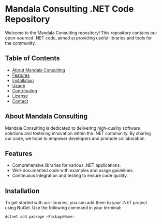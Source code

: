 # Mandala Consulting .NET Code Repository

Welcome to the Mandala Consulting repository! This repository contains our open-sourced .NET code, aimed at providing useful libraries and tools for the community.

## Table of Contents

- [About Mandala Consulting](#about-mandala-consulting)
- [Features](#features)
- [Installation](#installation)
- [Usage](#usage)
- [Contributing](#contributing)
- [License](#license)
- [Contact](#contact)

## About Mandala Consulting

Mandala Consulting is dedicated to delivering high-quality software solutions and fostering innovation within the .NET community. By sharing our code, we hope to empower developers and promote collaboration.

## Features

- Comprehensive libraries for various .NET applications.
- Well-documented code with examples and usage guidelines.
- Continuous integration and testing to ensure code quality.

## Installation

To get started with our libraries, you can add them to your .NET project using NuGet. Use the following command in your terminal:

```bash
dotnet add package <PackageName>
